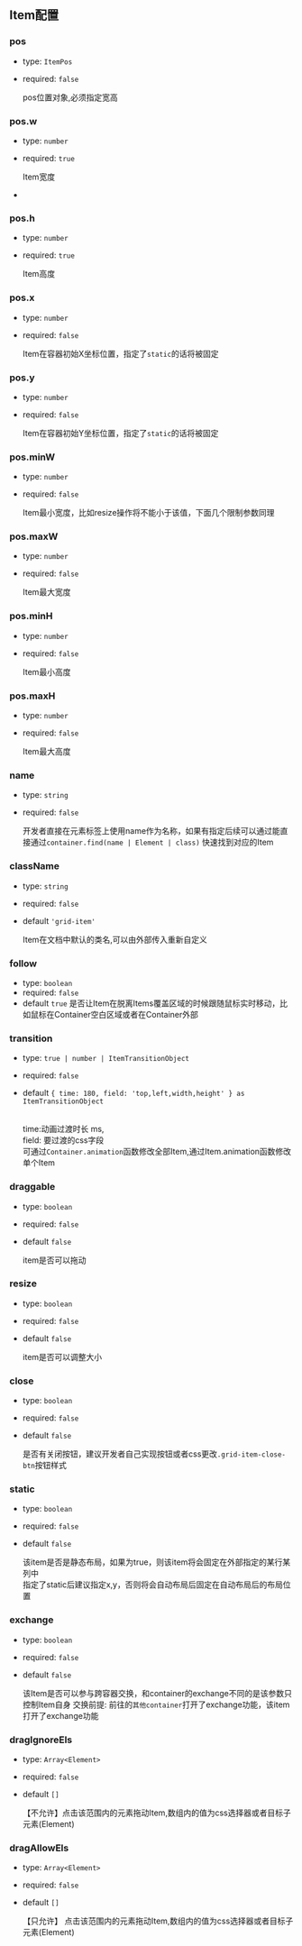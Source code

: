 ## Item配置

### pos

- type: `ItemPos`
- required: `false`

  pos位置对象,必须指定宽高

### pos.w

- type: `number`
- required: `true`

  Item宽度
-

### pos.h

- type: `number`
- required: `true`

  Item高度

### pos.x

- type: `number`
- required: `false`

  Item在容器初始X坐标位置，指定了`static`的话将被固定

### pos.y

- type: `number`
- required: `false`

  Item在容器初始Y坐标位置，指定了`static`的话将被固定

### pos.minW

- type: `number`
- required: `false`

  Item最小宽度，比如resize操作将不能小于该值，下面几个限制参数同理

### pos.maxW

- type: `number`
- required: `false`

  Item最大宽度

### pos.minH

- type: `number`
- required: `false`

  Item最小高度

### pos.maxH

- type: `number`
- required: `false`

  Item最大高度

### name

- type: `string`
- required: `false`

  开发者直接在元素标签上使用name作为名称，如果有指定后续可以通过能直接通过`container.find(name | Element | class)`
  快速找到对应的Item

### className

- type: `string`
- required: `false`
- default `'grid-item'`

  Item在文档中默认的类名,可以由外部传入重新自定义

### follow

- type: `boolean`
- required: `false`
- default `true`
  是否让Item在脱离Items覆盖区域的时候跟随鼠标实时移动，比如鼠标在Container空白区域或者在Container外部


### transition

- type: `true | number | ItemTransitionObject`
- required: `false`
- default `{ time: 180, field: 'top,left,width,height' } as ItemTransitionObject`

   <br/> time:动画过渡时长 ms,
   <br/> field: 要过渡的css字段
   <br/> 可通过`Container.animation`函数修改全部Item,通过Item.animation函数修改单个Item

### draggable

- type: `boolean`
- required: `false`
- default `false`

  item是否可以拖动

### resize

- type: `boolean`
- required: `false`
- default `false`

  item是否可以调整大小

### close

- type: `boolean`
- required: `false`
- default `false`

  是否有关闭按钮，建议开发者自己实现按钮或者css更改`.grid-item-close-btn`按钮样式

### static

- type: `boolean`
- required: `false`
- default `false`

  该item是否是静态布局，如果为true，则该item将会固定在外部指定的某行某列中
  <br/>指定了static后建议指定x,y，否则将会自动布局后固定在自动布局后的布局位置

### exchange

- type: `boolean`
- required: `false`
- default `false`

  该Item是否可以参与跨容器交换，和container的exchange不同的是该参数只控制Item自身
  交换前提: 前往的`其他container`打开了exchange功能，该item打开了exchange功能

### dragIgnoreEls

- type: `Array<Element>`
- required: `false`
- default `[]`

  【不允许】点击该范围内的元素拖动Item,数组内的值为css选择器或者目标子元素(Element)

### dragAllowEls

- type: `Array<Element>`
- required: `false`
- default `[]`

  【只允许】 点击该范围内的元素拖动Item,数组内的值为css选择器或者目标子元素(Element)
